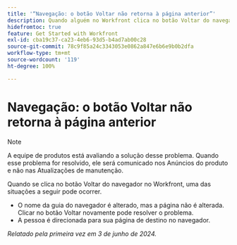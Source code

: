 ```yaml
---
title: '“Navegação: o botão Voltar não retorna à página anterior”'
description: Quando alguém no Workfront clica no botão Voltar do navegador, o comando não funciona conforme o esperado.
hidefromtoc: true
feature: Get Started with Workfront
exl-id: cba19c37-ca23-4eb6-93d5-b4ad7ab00c28
source-git-commit: 78c9f85a24c3343053e0862a847e6b6e9b0b2dfa
workflow-type: tm+mt
source-wordcount: '119'
ht-degree: 100%

---
```


# Navegação: o botão Voltar não retorna à página anterior

>[!NOTE]
>
>A equipe de produtos está avaliando a solução desse problema. Quando esse problema for resolvido, ele será comunicado nos Anúncios do produto e não nas Atualizações de manutenção.

Quando se clica no botão Voltar do navegador no Workfront, uma das situações a seguir pode ocorrer.

* O nome da guia do navegador é alterado, mas a página não é alterada. Clicar no botão Voltar novamente pode resolver o problema.
* A pessoa é direcionada para sua página de destino no navegador.

_Relatado pela primeira vez em 3 de junho de 2024._
